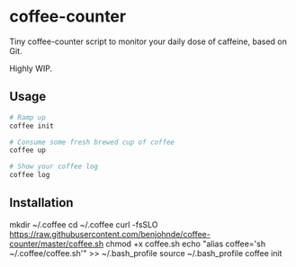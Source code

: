 # coffee-counter

Tiny coffee-counter script to monitor your daily dose of caffeine, based on Git.

Highly WIP.

## Usage

```bash
# Ramp up
coffee init

# Consume some fresh brewed cup of coffee
coffee up

# Show your coffee log
coffee log
```

## Installation

mkdir ~/.coffee
cd ~/.coffee
curl -fsSLO https://raw.githubusercontent.com/benjohnde/coffee-counter/master/coffee.sh
chmod +x coffee.sh
echo "alias coffee='sh ~/.coffee/coffee.sh'" >> ~/.bash_profile
source ~/.bash_profile
coffee init

